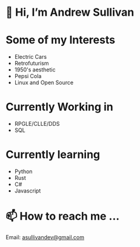 # 👋 Hi, I’m Andrew Sullivan
# Some of my Interests
 - Electric Cars
 - Retrofuturism
 - 1950's aesthetic
 - Pepsi Cola
 - Linux and Open Source

# Currently Working in
- RPGLE/CLLE/DDS
- SQL

# Currently learning
 - Python
 - Rust
 - C#
 - Javascript

# 📫 How to reach me ...
Email: [asullivandev@gmail.com](mailto:asullivandev@gmail.com)


<!---
andrewtsullivan/andrewtsullivan is a ✨ special ✨ repository because its `README.md` (this file) appears on your GitHub profile.
You can click the Preview link to take a look at your changes.
--->
